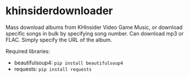 # khinsiderdownloader
Mass download albums from KHInsider Video Game Music, or download specific songs in bulk by specifying song number. Can download mp3 or FLAC. Simply specify the URL of the album.

Required libraries:
- beautifulsoup4: ```pip install beautifulsoup4```
- requests: ```pip install requests```
